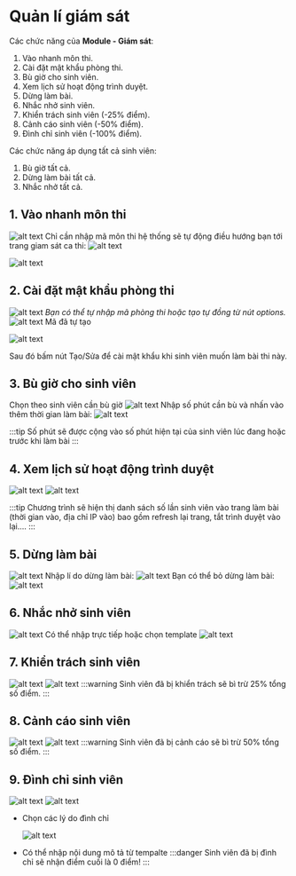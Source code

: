 # Quản lí giám sát

Các chức năng của **Module - Giám sát**:

1. Vào nhanh môn thi.
1. Cài đặt mật khẩu phòng thi.
1. Bù giờ cho sinh viên.
1. Xem lịch sử hoạt động trình duyệt.
1. Dừng làm bài.
1. Nhắc nhở sinh viên.
1. Khiển trách sinh viên (-25% điểm).
1. Cảnh cáo sinh viên (-50% điểm).
1. Đình chỉ sinh viên (-100% điểm).

Các chức năng áp dụng tất cả sinh viên:

1. Bù giờ tất cả.
1. Dừng làm bài tất cả.
1. Nhắc nhở tất cả.

## 1. Vào nhanh môn thi

![alt text](image.png)
Chỉ cần nhập mã môn thi hệ thống sẽ tự động điều hướng bạn tới trang giam sát ca thi:
![alt text](image-1.png)

![alt text](image-2.png)

## 2. Cài đặt mật khẩu phòng thi

![alt text](image-3.png)
_Bạn có thể tự nhập mã phòng thi hoặc tạo tự đồng từ nút options._
![alt text](image-4.png)
Mã đã tự tạo

![alt text](image-5.png)

Sau đó bấm nút Tạo/Sửa để cài mật khẩu khi sinh viên muốn làm bài thi này.

## 3. Bù giờ cho sinh viên

Chọn theo sinh viên cần bù giờ
![alt text](image-6.png)
Nhập số phút cần bù và nhấn vào thêm thời gian làm bài:
![alt text](image-7.png)

:::tip
Số phút sẽ được cộng vào số phút hiện tại của sinh viên lúc đang hoặc trước khi làm bài
:::

## 4. Xem lịch sử hoạt động trình duyệt

![alt text](image-8.png)
![alt text](image-9.png)

:::tip
Chương trình sẽ hiện thị danh sách số lần sinh viên vào trang làm bài (thời gian vào, địa chỉ IP vào) bao gồm refresh lại trang, tắt trình duyệt vào lại....
:::

## 5. Dừng làm bài

![alt text](image-10.png)
Nhập lí do dừng làm bài:
![alt text](image-12.png)
Bạn có thể bỏ dừng làm bài:
![alt text](image-13.png)

## 6. Nhắc nhở sinh viên

![alt text](image-15.png)
Có thể nhập trực tiếp hoặc chọn template
![alt text](image-14.png)

## 7. Khiển trách sinh viên

![alt text](image-16.png)
![alt text](image-17.png)
:::warning
Sinh viên đã bị khiển trách sẽ bì trừ 25% tổng số điểm.
:::

## 8. Cảnh cáo sinh viên

![alt text](image-18.png)
![alt text](image-19.png)
:::warning
Sinh viên đã bị cảnh cáo sẽ bì trừ 50% tổng số điểm.
:::

## 9. Đình chỉ sinh viên

![alt text](image-20.png)
![alt text](image-21.png)

- Chọn các lý do đình chỉ

  ![alt text](image-23.png)

- Có thể nhập nội dung mô tả từ tempalte
  :::danger
  Sinh viên đã bị đình chỉ sẽ nhận điểm cuối là 0 điểm!
  :::
